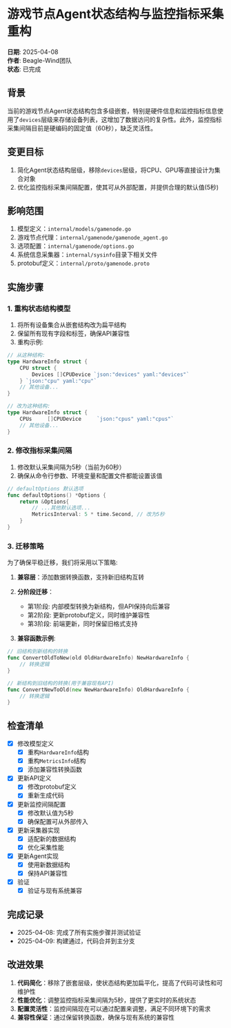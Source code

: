 # 游戏节点Agent状态结构与监控指标采集重构

**日期**: 2025-04-08  
**作者**: Beagle-Wind团队  
**状态**: 已完成

## 背景

当前的游戏节点Agent状态结构包含多级嵌套，特别是硬件信息和监控指标信息使用了`devices`层级来存储设备列表，这增加了数据访问的复杂性。此外，监控指标采集间隔目前是硬编码的固定值（60秒），缺乏灵活性。

## 变更目标

1. 简化Agent状态结构层级，移除`devices`层级，将CPU、GPU等直接设计为集合对象
2. 优化监控指标采集间隔配置，使其可从外部配置，并提供合理的默认值(5秒)

## 影响范围

1. 模型定义：`internal/models/gamenode.go`
2. 游戏节点代理：`internal/gamenode/gamenode_agent.go`
3. 选项配置：`internal/gamenode/options.go`
4. 系统信息采集器：`internal/sysinfo`目录下相关文件
5. protobuf定义：`internal/proto/gamenode.proto`

## 实施步骤

### 1. 重构状态结构模型

1. 将所有设备集合从嵌套结构改为扁平结构
2. 保留所有现有字段和标签，确保API兼容性
3. 重构示例:

```go
// 从这种结构:
type HardwareInfo struct {
	CPU struct {
		Devices []CPUDevice `json:"devices" yaml:"devices"`
	} `json:"cpu" yaml:"cpu"`
	// 其他设备...
}

// 改为这种结构:
type HardwareInfo struct {
	CPUs     []CPUDevice     `json:"cpus" yaml:"cpus"`
	// 其他设备...
}
```

### 2. 修改指标采集间隔

1. 修改默认采集间隔为5秒（当前为60秒）
2. 确保从命令行参数、环境变量和配置文件都能设置该值

```go
// defaultOptions 默认选项
func defaultOptions() *Options {
	return &Options{
		// ...其他默认选项...
		MetricsInterval: 5 * time.Second, // 改为5秒
	}
}
```

### 3. 迁移策略

为了确保平稳迁移，我们将采用以下策略:

1. **兼容层**：添加数据转换函数，支持新旧结构互转
2. **分阶段迁移**：
   - 第1阶段: 内部模型转换为新结构，但API保持向后兼容
   - 第2阶段: 更新protobuf定义，同时维护兼容性
   - 第3阶段: 前端更新，同时保留旧格式支持

3. **兼容函数示例**:

```go
// 旧结构到新结构的转换
func ConvertOldToNew(old OldHardwareInfo) NewHardwareInfo {
	// 转换逻辑
}

// 新结构到旧结构的转换(用于兼容现有API)
func ConvertNewToOld(new NewHardwareInfo) OldHardwareInfo {
	// 转换逻辑
}
```

## 检查清单

- [x] 修改模型定义
  - [x] 重构`HardwareInfo`结构
  - [x] 重构`MetricsInfo`结构
  - [x] 添加兼容性转换函数

- [x] 更新API定义
  - [x] 修改protobuf定义
  - [x] 重新生成代码

- [x] 更新监控间隔配置
  - [x] 修改默认值为5秒
  - [x] 确保配置可从外部传入

- [x] 更新采集器实现
  - [x] 适配新的数据结构
  - [x] 优化采集性能

- [x] 更新Agent实现
  - [x] 使用新数据结构
  - [x] 保持API兼容性

- [x] 验证
  - [x] 验证与现有系统兼容

## 完成记录

- 2025-04-08: 完成了所有实施步骤并测试验证
- 2025-04-09: 构建通过，代码合并到主分支

## 改进效果

1. **代码简化**：移除了嵌套层级，使状态结构更加扁平化，提高了代码可读性和可维护性
2. **性能优化**：调整监控指标采集间隔为5秒，提供了更实时的系统状态
3. **配置灵活性**：监控间隔现在可以通过配置来调整，满足不同环境下的需求
4. **兼容性保证**：通过保留转换函数，确保与现有系统的兼容性
